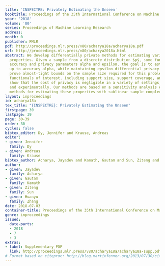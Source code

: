 ```yaml
---
title: 'INSPECTRE: Privately Estimating the Unseen'
booktitle: Proceedings of the 35th International Conference on Machine Learning
year: '2018'
volume: '80'
series: Proceedings of Machine Learning Research
address: 
month: 0
publisher: PMLR
pdf: http://proceedings.mlr.press/v80/acharya18a/acharya18a.pdf
url: http://proceedings.mlr.press/v80/acharya2018a.html
abstract: We develop differentially private methods for estimating various distributional
  properties. Given a sample from a discrete distribution $p$, some functional $f$, and
  accuracy and privacy parameters alpha and epsilon, the goal is to estimate $f(p)$
  up to accuracy alpha, while maintaining epsilon-differential privacy of the sample.We
  prove almost-tight bounds on the sample size required for this problem for several
  functionals of interest, including support size, support coverage, and entropy. We
  show that the cost of privacy is negligible in a variety of settings, both theoretically
  and experimentally. Our methods are based on a sensitivity analysis of several state-of-the-art
  methods for estimating these properties with sublinear sample complexities
layout: inproceedings
id: acharya18a
tex_title: "{INSPECTRE}: Privately Estimating the Unseen"
firstpage: 30
lastpage: 39
page: 30-39
order: 30
cycles: false
bibtex_editor: Dy, Jennifer and Krause, Andreas
editor:
- given: Jennifer
  family: Dy
- given: Andreas
  family: Krause
bibtex_author: Acharya, Jayadev and Kamath, Gautam and Sun, Ziteng and Zhang, Huanyu
author:
- given: Jayadev
  family: Acharya
- given: Gautam
  family: Kamath
- given: Ziteng
  family: Sun
- given: Huanyu
  family: Zhang
date: 2018-07-03
container-title: Proceedings of the 35th International Conference on Machine Learning
genre: inproceedings
issued:
  date-parts:
  - 2018
  - 7
  - 3
extras:
- label: Supplementary PDF
  link: http://proceedings.mlr.press/v80/acharya18a/acharya18a-supp.pdf
# Format based on citeproc: http://blog.martinfenner.org/2013/07/30/citeproc-yaml-for-bibliographies/
---
```

